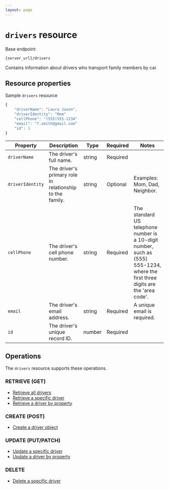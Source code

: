 ```yaml
---
layout: page
---
```


# `drivers` resource

Base endpoint:

```shell
{server_url}/drivers
```

Contains information about drivers who transport family members by car.

## Resource properties

Sample `drivers` resource

```js
{
    "driverName": "Laura Jaxon",
    "driverIdentity": "Mom"
    "cellPhone": "(555)555-1234"
    "email": "f.smith@gmail.com"
    "id": 1
}
```

| Property | Description | Type | Required | Notes |
| -------------- | ------ | ------------ |------------ |------------ |
| `driverName` | The driver's full name. | string | Required |  |
| `driverIdentity` | The driver's primary role in relationship to the family. | string | Optional |Examples: Mom, Dad, Neighbor.  |
| `cellPhone` | The driver's cell phone number. | string | Required |The standard US telephone number is a 10-digit number, such as (555) 555-1234, where the first three digits are the 'area code'.  |
| `email` | The driver's email address. | string | Required | A unique email is required. |
| `id` | The driver's unique record ID. | number | Required |  |

## Operations

The `drivers` resource supports these operations.

### RETRIEVE (GET)

* [Retrieve all drivers](../2-operations/drivers-get-all-drivers.md)
* [Retrieve a specific driver](../2-operati/drivers-get-driver-by-id.md)
* [Retrieve a driver by property](../2-operati/drivers-get-driver-by-property.md)

### CREATE (POST)

* [Create a driver object](../2-operations/drivers-create-driver.md)

### UPDATE (PUT/PATCH)

* [Update a specific driver](../2-operations/drivers-update-driver-by-id.md)
* [Update a driver by property](../2-operations/drivers-update-driver-by-property.md)

### DELETE

* [Delete a specific driver](../2-operations/drivers-delete-driver-by-id.md)
